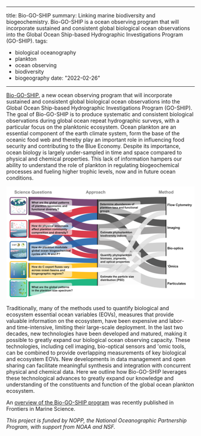 
---
title: Bio-GO-SHIP
summary: Linking marine biodiversity and biogeochemistry. Bio-GO-SHIP is a ocean observing program that will incorporate sustained and consistent global biological ocean observations into the Global Ocean Ship-based Hydrographic Investigations Program (GO-SHIP).
tags:
  - biological oceanography
  - plankton
  - ocean observing
  - biodiversity
  - biogeography
date: "2022-02-26"

---
[Bio-GO-SHIP](https://biogoship.org/), a new ocean observing program that will incorporate sustained and consistent global biological ocean observations into the Global Ocean Ship-based Hydrographic Investigations Program (GO-SHIP). The goal of Bio-GO-SHIP is to produce systematic and consistent biological observations during global ocean repeat hydrographic surveys, with a particular focus on the planktonic ecosystem. Ocean plankton are an essential component of the earth climate system, form the base of the oceanic food web and thereby play an important role in influencing food security and contributing to the Blue Economy. Despite its importance, ocean biology is largely under-sampled in time and space compared to physical and chemical properties. This lack of information hampers our ability to understand the role of plankton in regulating biogeochemical processes and fueling higher trophic levels, now and in future ocean conditions. 

![](STM-Figure.png)

Traditionally, many of the methods used to quantify biological and ecosystem essential ocean variables (EOVs), measures that provide valuable information on the ecosystem, have been expensive and labor- and time-intensive, limiting their large-scale deployment. In the last two decades, new technologies have been developed and matured, making it possible to greatly expand our biological ocean observing capacity. These technologies, including cell imaging, bio-optical sensors and 'omic tools, can be combined to provide overlapping measurements of key biological and ecosystem EOVs. New developments in data management and open sharing can facilitate meaningful synthesis and integration with concurrent physical and chemical data. Here we outline how Bio-GO-SHIP leverages these technological advances to greatly expand our knowledge and understanding of the constituents and function of the global ocean plankton ecosystem.

An [overview of the Bio-GO-SHIP program](https://www.frontiersin.org/articles/10.3389/fmars.2021.767443/full) was recently published in Frontiers in Marine Science.

*This project is funded by NOPP, the National Oceanographic Partnership Program, with support from NOAA and NSF.*
<!--![](viirs_peach_map_jan2018.png)-->





